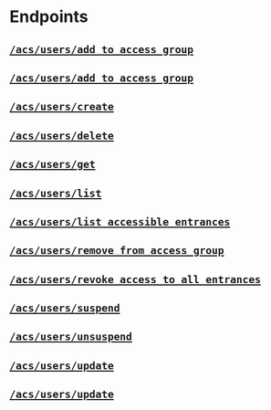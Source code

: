 # Endpoints

## [`/acs/users/add_to_access_group`](./add_to_access_group.md)


## [`/acs/users/add_to_access_group`](./add_to_access_group.md)


## [`/acs/users/create`](./create.md)


## [`/acs/users/delete`](./delete.md)


## [`/acs/users/get`](./get.md)


## [`/acs/users/list`](./list.md)


## [`/acs/users/list_accessible_entrances`](./list_accessible_entrances.md)


## [`/acs/users/remove_from_access_group`](./remove_from_access_group.md)


## [`/acs/users/revoke_access_to_all_entrances`](./revoke_access_to_all_entrances.md)


## [`/acs/users/suspend`](./suspend.md)


## [`/acs/users/unsuspend`](./unsuspend.md)


## [`/acs/users/update`](./update.md)


## [`/acs/users/update`](./update.md)


